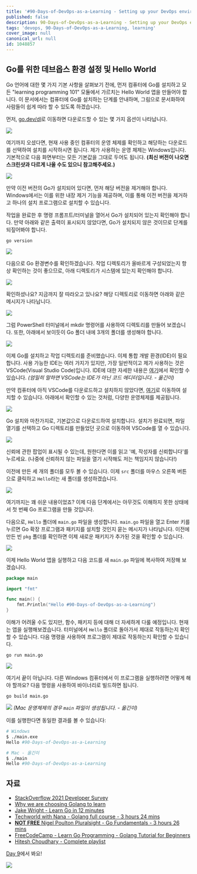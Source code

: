 ```yaml
---
title: '#90-Days-of-DevOps-as-a-Learning - Setting up your DevOps environment for Go & Hello World - Day 8'
published: false
description: 90-Days-of-DevOps-as-a-Learning - Setting up your DevOps environment for Go & Hello World
tags: 'devops, 90-Days-of-DevOps-as-a-Learning, learning'
cover_image: null
canonical_url: null
id: 1048857
---
```


## Go를 위한 데브옵스 환경 설정 및 Hello World

Go 언어에 대한 몇 가지 기본 사항을 살펴보기 전에, 먼저 컴퓨터에 Go를 설치하고 모든 "learning programming 101" 모듈에서 가르치는 Hello World 앱을 만들어야 합니다. 이 문서에서는 컴퓨터에 Go를 설치하는 단계를 안내하며, 그림으로 문서화하여 사람들이 쉽게 따라 할 수 있도록 하겠습니다.

먼저, [go.dev/dl](https://go.dev/dl/)로 이동하면 다운로드할 수 있는 몇 가지 옵션이 나타납니다.

![](/2022/Days/Images/Day8_Go1.png)

여기까지 오셨다면, 현재 사용 중인 컴퓨터의 운영 체제를 확인하고 해당하는 다운로드를 선택하여 설치를 시작하시면 됩니다. 제가 사용하는 운영 체제는 Windows입니다. 기본적으로 다음 화면부터는 모든 기본값을 그대로 두어도 됩니다. **(최신 버전이 나오면 스크린샷과 다르게 나올 수도 있으니 참고해주세요.)**

![](/2022/Days/Images/Day8_Go2.png)

만약 이전 버전의 Go가 설치되어 있다면, 먼저 해당 버전을 제거해야 합니다. Windows에서는 이를 위한 내장 제거 기능을 제공하며, 이를 통해 이전 버전을 제거하고 하나의 설치 프로그램으로 설치할 수 있습니다.

작업을 완료한 후 명령 프롬프트/터미널을 열어서 Go가 설치되어 있는지 확인해야 합니다. 만약 아래와 같은 출력이 표시되지 않았다면, Go가 설치되지 않은 것이므로 단계를 되짚어봐야 합니다.

`go version`

![](/2022/Days/Images/Day8_Go3.png)

다음으로 Go 환경변수를 확인하겠습니다. 작업 디렉토리가 올바르게 구성되었는지 항상 확인하는 것이 좋으므로, 아래 디렉토리가 시스템에 있는지 확인해야 합니다.

![](/2022/Days/Images/Day8_Go4.png)

확인하셨나요? 지금까지 잘 따라오고 있나요? 해당 디렉토리로 이동하면 아래와 같은 메시지가 나타납니다.

![](/2022/Days/Images/Day8_Go5.png)

그럼 PowerShell 터미널에서 mkdir 명령어를 사용하여 디렉토리를 만들어 보겠습니다. 또한, 아래에서 보이듯이 Go 폴더 내에 3개의 폴더를 생성해야 합니다.

![](/2022/Days/Images/Day8_Go6.png)

이제 Go를 설치하고 작업 디렉토리를 준비했습니다. 이제 통합 개발 환경(IDE)이 필요합니다. 사용 가능한 IDE는 여러 가지가 있지만, 가장 일반적이고 제가 사용하는 것은 VSCode(Visual Studio Code)입니다. IDE에 대한 자세한 내용은 [여기](https://www.youtube.com/watch?v=vUn5akOlFXQ)에서 확인할 수 있습니다. _(엄밀히 말하면 VSCode는 IDE가 아닌 코드 에디터입니다. - 옮긴이)_

만약 컴퓨터에 아직 VSCode를 다운로드하고 설치하지 않았다면, [여기](https://code.visualstudio.com/download)로 이동하여 설치할 수 있습니다. 아래에서 확인할 수 있는 것처럼, 다양한 운영체제를 제공됩니다.

![](/2022/Days/Images/Day8_Go7.png)

Go 설치와 마찬가지로, 기본값으로 다운로드하여 설치합니다. 설치가 완료되면, 파일 열기를 선택하고 Go 디렉토리를 만들었던 곳으로 이동하여 VSCode를 열 수 있습니다.

![](/2022/Days/Images/Day8_Go8.png)

신뢰에 관한 팝업이 표시될 수 있는데, 원한다면 이를 읽고 '예, 작성자를 신뢰합니다'를 누르세요. (나중에 신뢰하지 않는 파일을 열기 시작해도 저는 책임지지 않습니다!)

이전에 만든 세 개의 폴더를 모두 볼 수 있습니다. 이제 `src` 폴더를 마우스 오른쪽 버튼으로 클릭하고 `Hello`라는 새 폴더를 생성하겠습니다.

![](/2022/Days/Images/Day8_Go9.png)

여기까지는 꽤 쉬운 내용이었죠? 이제 다음 단계에서는 아무것도 이해하지 못한 상태에서 첫 번째 Go 프로그램을 만들 것입니다.

다음으로, `Hello` 폴더에 `main.go` 파일을 생성합니다. `main.go` 파일을 열고 Enter 키를 누르면 Go 확장 프로그램과 패키지를 설치할 것인지 묻는 메시지가 나타납니다. 이전에 만든 빈 `pkg` 폴더를 확인하면 이제 새로운 패키지가 추가된 것을 확인할 수 있습니다.

![](/2022/Days/Images/Day8_Go10.png)

이제 Hello World 앱을 실행하고 다음 코드를 새 `main.go` 파일에 복사하여 저장해 보겠습니다.

```go
package main

import "fmt"

func main() {
    fmt.Println("Hello #90-Days-of-DevOps-as-a-Learning")
}
```

이해가 어려울 수도 있지만, 함수, 패키지 등에 대해 더 자세하게 다룰 예정입니다. 현재는 앱을 실행해보겠습니다. 터미널에서 `Hello` 폴더로 돌아가서 제대로 작동하는지 확인할 수 있습니다. 다음 명령을 사용하여 프로그램이 제대로 작동하는지 확인할 수 있습니다.

```
go run main.go
```

![](/2022/Days/Images/Day8_Go11.png)

여기서 끝이 아닙니다. 다른 Windows 컴퓨터에서 이 프로그램을 실행하려면 어떻게 해야 할까요? 다음 명령을 사용하여 바이너리로 빌드하면 됩니다.

```
go build main.go
```

![](/2022/Days/Images/Day8_Go12.png)
_(Mac 운영체제의 경우 `main` 파일이 생성됩니다. - 옮긴이)_

이를 실행한다면 동일한 결과를 볼 수 있습니다:

```bash
# Windows
$ ./main.exe
Hello #90-Days-of-DevOps-as-a-Learning

# Mac - 올긴이
$ ./main
Hello #90-Days-of-DevOps-as-a-Learning
```

## 자료

- [StackOverflow 2021 Developer Survey](https://insights.stackoverflow.com/survey/2021)
- [Why we are choosing Golang to learn](https://www.youtube.com/watch?v=7pLqIIAqZD4&t=9s)
- [Jake Wright - Learn Go in 12 minutes](https://www.youtube.com/watch?v=C8LgvuEBraI&t=312s)
- [Techworld with Nana - Golang full course - 3 hours 24 mins](https://www.youtube.com/watch?v=yyUHQIec83I)
- [**NOT FREE** Nigel Poulton Pluralsight - Go Fundamentals - 3 hours 26 mins](https://www.pluralsight.com/courses/go-fundamentals)
- [FreeCodeCamp - Learn Go Programming - Golang Tutorial for Beginners](https://www.youtube.com/watch?v=YS4e4q9oBaU&t=1025s)
- [Hitesh Choudhary - Complete playlist](https://www.youtube.com/playlist?list=PLRAV69dS1uWSR89FRQGZ6q9BR2b44Tr9N)

[Day 9](day09.md)에서 봐요!

![](/2022/Days/Images/Day8_Go13.png)
